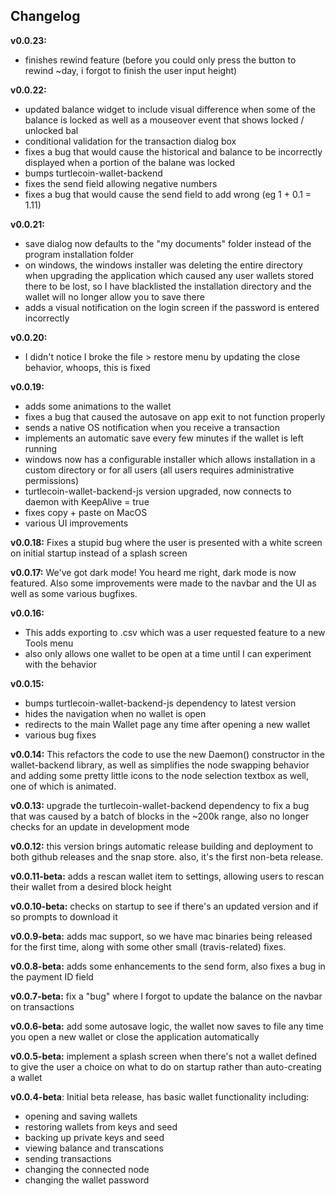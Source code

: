 ## Changelog

**v0.0.23:**
* finishes rewind feature (before you could only press the button to rewind ~day, i forgot to finish the user input height)

**v0.0.22:**
* updated balance widget to include visual difference when some of the balance is locked as well as a mouseover event that shows locked / unlocked bal
* conditional validation for the transaction dialog box
* fixes a bug that would cause the historical and balance to be incorrectly displayed when a portion of the balane was locked
* bumps turtlecoin-wallet-backend
* fixes the send field allowing negative numbers
* fixes a bug that would cause the send field to add wrong (eg 1 + 0.1 = 1.11)

**v0.0.21:**
* save dialog now defaults to the "my documents" folder instead of the program installation folder
* on windows, the windows installer was deleting the entire directory when upgrading the application which caused any user wallets stored there to be lost, so I have blacklisted the installation directory and the wallet will no longer allow you to save there
* adds a visual notification on the login screen if the password is entered incorrectly

**v0.0.20:**
* I didn't notice I broke the file > restore menu by updating the close behavior, whoops, this is fixed

**v0.0.19:**
* adds some animations to the wallet
* fixes a bug that caused the autosave on app exit to not function properly
* sends a native OS notification when you receive a transaction
* implements an automatic save every few minutes if the wallet is left running
* windows now has a configurable installer which allows installation in a custom directory or for all users (all users requires administrative permissions)
* turtlecoin-wallet-backend-js version upgraded, now connects to daemon with KeepAlive = true
* fixes copy + paste on MacOS
* various UI improvements

**v0.0.18:** Fixes a stupid bug where the user is presented with a white screen on initial startup instead of a splash screen

**v0.0.17:** We've got dark mode! You heard me right, dark mode is now featured. Also some improvements were made to the navbar and the UI as well as some various bugfixes.

**v0.0.16:**
* This adds exporting to .csv which was a user requested feature to a new Tools menu
* also only allows one wallet to be open at a time until I can experiment with the behavior

**v0.0.15:**
* bumps turtlecoin-wallet-backend-js dependency to latest version
* hides the navigation when no wallet is open
* redirects to the main Wallet page any time after opening a new wallet
* various bug fixes

**v0.0.14:** This refactors the code to use the new Daemon() constructor in the wallet-backend library, as well as simplifies the node swapping behavior and adding some pretty little icons to the node selection textbox as well, one of which is animated. 

**v0.0.13:** upgrade the turtlecoin-wallet-backend dependency to fix a bug that was caused by a batch of blocks in the ~200k range, also no longer checks for an update in development mode

**v0.0.12:** this version brings automatic release building and deployment to both github releases and the snap store. also, it's the first non-beta release.

**v0.0.11-beta:** adds a rescan wallet item to settings, allowing users to rescan their wallet from a desired block height

**v0.0.10-beta:** checks on startup to see if there's an updated version and if so prompts to download it

**v0.0.9-beta:** adds mac support, so we have mac binaries being released for the first time, along with some other small (travis-related) fixes.

**v0.0.8-beta:** adds some enhancements to the send form, also fixes a bug in the payment ID field

**v0.0.7-beta:** fix a "bug" where I forgot to update the balance on the navbar on transactions

**v0.0.6-beta:** add some autosave logic, the wallet now saves to file any time you open a new wallet or close the application automatically

**v0.0.5-beta:** implement a splash screen when there's not a wallet defined to give the user a choice on what to do on startup rather than auto-creating a wallet

**v0.0.4-beta**: Initial beta release, has basic wallet functionality including:

* opening and saving wallets
* restoring wallets from keys and seed
* backing up private keys and seed
* viewing balance and transcations
* sending transactions
* changing the connected node
* changing the wallet password
